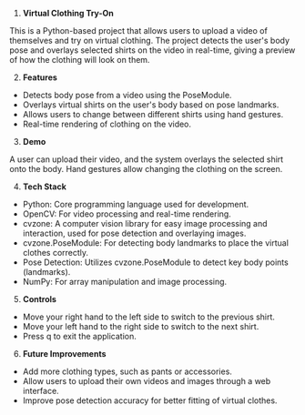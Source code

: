 1) **Virtual Clothing Try-On**

This is a Python-based project that allows users to upload a video of themselves and try on virtual clothing. The project detects the user's body pose and overlays selected shirts on the video in real-time, giving a preview of how the clothing will look on them.


2) **Features**

* Detects body pose from a video using the PoseModule.
* Overlays virtual shirts on the user's body based on pose landmarks.
* Allows users to change between different shirts using hand gestures.
* Real-time rendering of clothing on the video.


3) **Demo**

A user can upload their video, and the system overlays the selected shirt onto the body. Hand gestures allow changing the clothing on the screen.


4) **Tech Stack**

* Python: Core programming language used for development.
* OpenCV: For video processing and real-time rendering.
* cvzone: A computer vision library for easy image processing and interaction, used for pose detection and overlaying images.
* cvzone.PoseModule: For detecting body landmarks to place the virtual clothes correctly.
* Pose Detection: Utilizes cvzone.PoseModule to detect key body points (landmarks).
* NumPy: For array manipulation and image processing.


5) **Controls**

* Move your right hand to the left side to switch to the previous shirt.
* Move your left hand to the right side to switch to the next shirt.
* Press q to exit the application.


6) **Future Improvements**

* Add more clothing types, such as pants or accessories.
* Allow users to upload their own videos and images through a web interface.
* Improve pose detection accuracy for better fitting of virtual clothes.
